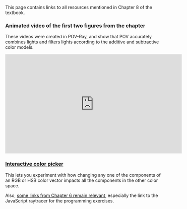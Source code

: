 
This page contains links to all resources mentioned in Chapter 8 of the
textbook.

### Animated video of the first two figures from the chapter

These videos were created in POV-Ray, and show that POV accurately combines
lights and filters lights according to the additive and subtractive color
models.

<iframe width="560" height="315" src="https://www.youtube.com/embed/UDGxbQG5L-I" frameborder="0" allowfullscreen></iframe>

### [Interactive color picker](https://nathancarter.github.io/color-converter)

This lets you experiment with how changing any one of the components of an
RGB or HSB color vector impacts all the components in the other color space.

Also, [some links from Chapter 6 remain relevant](chapter-6-resources.md),
especially the link to the JavaScript raytracer for the programming
exercises.
